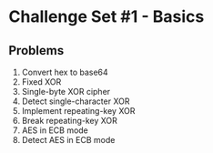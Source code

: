 Challenge Set #1 - Basics
==========================

## Problems

 1. Convert hex to base64
 1. Fixed XOR
 1. Single-byte XOR cipher
 1. Detect single-character XOR
 1. Implement repeating-key XOR
 1. Break repeating-key XOR
 1. AES in ECB mode
 1. Detect AES in ECB mode

